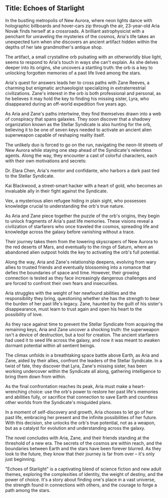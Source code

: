
## Title: Echoes of Starlight

In the bustling metropolis of New Aurora, where neon lights dance with holographic billboards and hover-cars zip through the air, 23-year-old Aria Novak finds herself at a crossroads. A brilliant astrophysicist with a penchant for unraveling the mysteries of the cosmos, Aria's life takes an unexpected turn when she discovers an ancient artifact hidden within the depths of her late grandmother's antique shop.

The artifact, a small crystalline orb pulsating with an otherworldly blue light, seems to respond to Aria's touch in ways she can't explain. As she delves deeper into its origins, she uncovers a startling truth: the orb is a key to unlocking forgotten memories of a past life lived among the stars.

Aria's quest for answers leads her to cross paths with Zane Reeves, a charming but enigmatic archaeologist specializing in extraterrestrial civilizations. Zane's interest in the orb is both professional and personal, as he believes it may hold the key to finding his missing sister, Lyra, who disappeared during an off-world expedition five years ago.

As Aria and Zane's paths intertwine, they find themselves drawn into a web of conspiracy that spans galaxies. They soon discover that a shadowy organization known as the Stellar Syndicate is also hunting for the orb, believing it to be one of seven keys needed to activate an ancient alien superweapon capable of reshaping reality itself.

The unlikely duo is forced to go on the run, navigating the neon-lit streets of New Aurora while staying one step ahead of the Syndicate's relentless agents. Along the way, they encounter a cast of colorful characters, each with their own motivations and secrets:

Dr. Elara Chen, Aria's mentor and confidante, who harbors a dark past tied to the Stellar Syndicate.

Kai Blackwood, a street-smart hacker with a heart of gold, who becomes an invaluable ally in their fight against the Syndicate.

Vex, a mysterious alien refugee hiding in plain sight, who possesses knowledge crucial to understanding the orb's true nature.

As Aria and Zane piece together the puzzle of the orb's origins, they begin to unlock fragments of Aria's past life memories. These visions reveal a civilization of starfarers who once traveled the cosmos, spreading life and knowledge across the galaxy before vanishing without a trace.

Their journey takes them from the towering skyscrapers of New Aurora to the red deserts of Mars, and eventually to the rings of Saturn, where an abandoned alien outpost holds the key to activating the orb's full potential.

Along the way, Aria and Zane's relationship deepens, evolving from wary allies to trusted friends and eventually blossoming into a romance that defies the boundaries of space and time. However, their growing connection is tested as they face increasingly dangerous challenges and are forced to confront their own fears and insecurities.

Aria struggles with the weight of her newfound abilities and the responsibility they bring, questioning whether she has the strength to bear the burden of her past life's legacy. Zane, haunted by the guilt of his sister's disappearance, must learn to trust again and open his heart to the possibility of love.

As they race against time to prevent the Stellar Syndicate from acquiring the remaining keys, Aria and Zane uncover a shocking truth: the superweapon isn't a device of destruction, but a tool for creation. The ancient starfarers had used it to seed life across the galaxy, and now it was meant to awaken dormant potential within all sentient beings.

The climax unfolds in a breathtaking space battle above Earth, as Aria and Zane, aided by their allies, confront the leaders of the Stellar Syndicate. In a twist of fate, they discover that Lyra, Zane's missing sister, has been working undercover within the Syndicate all along, gathering intelligence to bring them down from within.

As the final confrontation reaches its peak, Aria must make a heart-wrenching choice: use the orb's power to restore her past life's memories and abilities fully, or sacrifice that connection to save Earth and countless other worlds from the Syndicate's misguided plans.

In a moment of self-discovery and growth, Aria chooses to let go of her past life, embracing her present and the infinite possibilities of her future. With this decision, she unlocks the orb's true potential, not as a weapon, but as a catalyst for evolution and understanding across the galaxy.

The novel concludes with Aria, Zane, and their friends standing at the threshold of a new era. The secrets of the cosmos are within reach, and the boundaries between Earth and the stars have been forever blurred. As they look to the future, they know that their journey is far from over – it's only just beginning.

"Echoes of Starlight" is a captivating blend of science fiction and new adult themes, exploring the complexities of identity, the weight of destiny, and the power of choice. It's a story about finding one's place in a vast universe, the strength found in connections with others, and the courage to forge a path among the stars.
